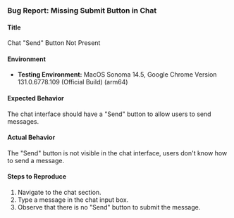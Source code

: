 ### Bug Report: Missing Submit Button in Chat

#### Title
Chat "Send" Button Not Present

#### Environment
- **Testing Environment:** MacOS Sonoma 14.5, Google Chrome Version 131.0.6778.109 (Official Build) (arm64)

#### Expected Behavior
The chat interface should have a "Send" button to allow users to send messages.

#### Actual Behavior
The "Send" button is not visible in the chat interface, users don't know how to send a message.

#### Steps to Reproduce
1. Navigate to the chat section.
2. Type a message in the chat input box.
3. Observe that there is no "Send" button to submit the message.
